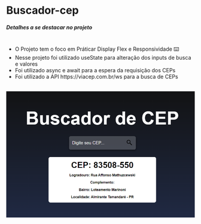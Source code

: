 # Buscador-cep

<h5>Detalhes a se destacar no projeto</h5>

<ul>
     <li>O Projeto tem o foco em Práticar Display Flex e Responsividade ⌨️</li>
     <li>Nesse projeto foi utilizado useState para alteração dos inputs de busca e valores</li>
     <li>Foi utilizado async e await para a espera da requisição dos CEPs</li>
     <li>Foi utilizado a API https://viacep.com.br/ws para a busca de CEPs</li>
</ul>
<br>


<img src="Screenshot_2.png" alt="">
